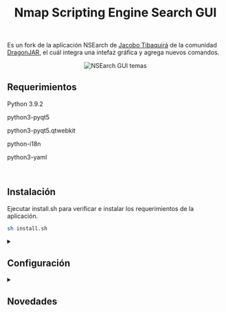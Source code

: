 <h1 align="center">Nmap Scripting Engine Search GUI</h1>
<br/>
<p>Es un fork de la aplicación NSEarch de <a href="https://github.com/jtibaquira/nsearch">Jacobo Tibaquirá</a> de la comunidad <a href="https://www.dragonjar.org">DragonJAR</a>, el cuál integra una intefaz gráfica y agrega nuevos comandos.
</p>
<p align="center">
    <img title="NSEarch GUI temas" src="https://user-images.githubusercontent.com/77067446/189005578-f5e44412-dfa5-42e7-a0d0-dfeb49a6c318.png"/>
</p>
<h2>Requerimientos</h2>
<p>Python 3.9.2</p>
<p>python3-pyqt5</p>
<p>python3-pyqt5.qtwebkit</p>
<p>python-i18n</p>
<p>python3-yaml</p>
<br/>
<h2>Instalación</h2>
<p>
    Ejecutar install.sh para verificar e instalar los requerimientos de la aplicación.
</p>

```bash
sh install.sh
```

<details><summary><h2>Configuración</h2></summary>    
    <p>Una vez instaladas las dependencias de la aplicación, se inicia la creación de la base de datos de los scripts de Nmap y el archivo de configuración</p>
    <h3>Archivo de configuración</h3>
    
```yaml
config.yaml
config:
    ; Idíoma de la aplicación
    lang: "es"
    ; Ruta de los scripts de Nmap
    scriptsPath: /usr/share/nmap/scripts/
    ; ruta del archivo de la BD de Nmap
    filePath: /usr/share/nmap/scripts/script.db
    ; Backup de la BD de la aplicación
    fileBackup: scriptbk.db
    ; Archivo de BD de la aplicación
    scriptdb: nmap_scripts.sqlite3
    ; Categorías de los scripts de Nmap
    categories: ["auth","broadcast","brute","default","discovery","dos","exploit","external","fuzzer","intrusive","malware","safe","version","vuln"]
    ; Hash del archivo de la BD
    checksum: 7c773a63720928125492e2034b7dcc445afb24c1555626ab710bd15db7bf82a3
    ; GUI activa la búsqueda al teclear en scripts y favoritos
    searchOnKey: 1
    ; GUI activa por defecto buscar por
    searchOpt: 3
    ; El tema de la GUI
    theme: 1
    ; el máximo de registros en el archivo history
    histLen: 100
    ; Activa/Desactiva la animación en la SplashScreen
    splashAnim: 0
```
    
</details>
<details><summary><h2>Novedades</h2></summary>

</details>
